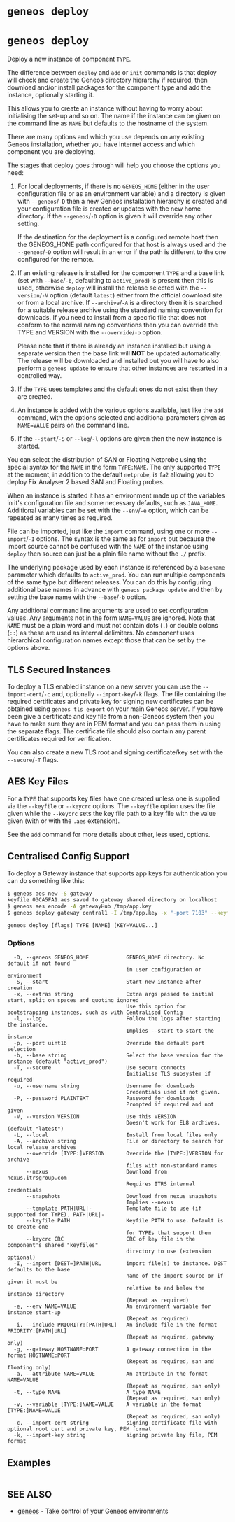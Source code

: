 # `geneos deploy`

# `geneos deploy`

Deploy a new instance of component `TYPE`.

The difference between `deploy` and `add` or `init` commands is that deploy will check and create the Geneos directory hierarchy if required, then download and/or install packages for the component type and add the instance, optionally starting it.

This allows you to create an instance without having to worry about initialising the set-up and so on. The name if the instance can be given on the command line as `NAME` but defaults to the hostname of the system.

There are many options and which you use depends on any existing Geneos installation, whether you have Internet access and which component you are deploying.

The stages that deploy goes through will help you choose the options you need:

1. For local deployments, if there is no `GENEOS_HOME` (either in the user configuration file or as an environment variable) and a directory is given with `--geneos`/`-D` then a new Geneos installation hierarchy is created and your configuration file is created or updates with the new home directory. If the `--geneos`/`-D` option is given it will override any other setting.

   If the destination for the deployment is a configured remote host then the GENEOS_HONE path configured for that host is always used and the `--geneos`/`-D` option will result in an error if the path is different to the one configured for the remote.

2. If an existing release is installed for the component `TYPE` and a base link (set with `--base`/`-b`, defaulting to `active_prod`) is present then this is used, otherwise `deploy` will install the release selected with the `--version`/`-V` option (default `latest`) either from the official download site or from a local archive. If `--archive`/`-A` is a directory then it is searched for a suitable release archive using the standard naming convention for downloads. If you need to install from a specific file that does not conform to the normal naming conventions then you can override the TYPE and VERSION with the `--override`/`-o` option.

   Please note that if there is already an instance installed but using a separate version then the base link will **NOT** be updated automatically. The release will be downloaded and installed but you will have to also perform a `geneos update` to ensure that other instances are restarted in a controlled way.

3. If the `TYPE` uses templates and the default ones do not exist then they are created.

4. An instance is added with the various options available, just like the `add` command, with the options selected and additional parameters given as `NAME=VALUE` pairs on the command line.

5. If the `--start`/`-S` or `--log`/`-l` options are given then the new instance is started.

You can select the distribution of SAN or Floating Netprobe using the special syntax for the `NAME` in the form `TYPE:NAME`. The only supported `TYPE` at the moment, in addition to the default `netprobe`, is `fa2` allowing you to deploy Fix Analyser 2 based SAN and Floating probes.

When an instance is started it has an environment made up of the variables in it's configuration file and some necessary defaults, such as `JAVA_HOME`. Additional variables can be set with the `--env`/`-e` option, which can be repeated as many times as required.

File can be imported, just like the `import` command, using one or more `--import`/`-I` options. The syntax is the same as for `import` but because the import source cannot be confused with the `NAME` of the instance using `deploy` then source can just be a plain file name without the `./` prefix.

The underlying package used by each instance is referenced by a `basename` parameter which defaults to `active_prod`. You can run multiple components of the same type but different releases. You can do this by configuring additional base names in advance with `geneos package update` and then by setting the base name with the `--base`/`-b` option.

Any additional command line arguments are used to set configuration values. Any arguments not in the form `NAME=VALUE` are ignored. Note that `NAME` must be a plain word and must not contain dots (`.`) or double colons (`::`) as these are used as internal delimiters. No component uses hierarchical configuration names except those that can be set by the options above.

## TLS Secured Instances

To deploy a TLS enabled instance on a new server you can use the `--import-cert`/`-c` and, optionally `--import-key`/`-k` flags. The file containing the required certificates and private key for signing new certificates can be obtained using `geneos tls export` on your main Geneos server. If you have been give a certificate and key file from a non-Geneos system then you have to make sure they are in PEM format and you can pass them in using the separate flags. The certificate file should also contain any parent certificates required for verification.

You can also create a new TLS root and signing certificate/key set with the `--secure`/`-T` flags.

## AES Key Files

For a `TYPE` that supports key files have one created unless one is supplied via the `--keyfile` or `--keycrc` options. The `--keyfile` option uses the file given while the `--keycrc` sets the key file path to a key file with the value given (with or with the `.aes` extension).

See the `add` command for more details about other, less used, options.

## Centralised Config Support

To deploy a Gateway instance that supports app keys for authentication you can do something like this:

```bash
$ geneos aes new -S gateway
keyfile 03CA5FA1.aes saved to gateway shared directory on localhost
$ geneos aes encode -A gatewayHub /tmp/app.key
$ geneos deploy gateway central1 -I /tmp/app.key -x "-port 7103" --keyfile ${HOME}/.config/geneos/keyfile.aes gateway-hub=https://hub.example.com:8081 app-key=app.key setup='none'
```

```text
geneos deploy [flags] TYPE [NAME] [KEY=VALUE...]
```

### Options

```text
  -D, --geneos GENEOS_HOME            GENEOS_HOME directory. No default if not found
                                      in user configuration or environment
  -S, --start                         Start new instance after creation
  -x, --extras string                 Extra args passed to initial start, split on spaces and quoting ignored
                                      Use this option for bootstrapping instances, such as with Centralised Config
  -l, --log                           Follow the logs after starting the instance.
                                      Implies --start to start the instance
  -p, --port uint16                   Override the default port selection
  -b, --base string                   Select the base version for the instance (default "active_prod")
  -T, --secure                        Use secure connects
                                      Initialise TLS subsystem if required
  -u, --username string               Username for downloads
                                      Credentials used if not given.
  -P, --password PLAINTEXT            Password for downloads
                                      Prompted if required and not given
  -V, --version VERSION               Use this VERSION
                                      Doesn't work for EL8 archives. (default "latest")
  -L, --local                         Install from local files only
  -A, --archive string                File or directory to search for local release archives
      --override [TYPE:]VERSION       Override the [TYPE:]VERSION for archive
                                      files with non-standard names
      --nexus                         Download from nexus.itrsgroup.com
                                      Requires ITRS internal credentials
      --snapshots                     Download from nexus snapshots
                                      Implies --nexus
      --template PATH|URL|-           Template file to use (if supported for TYPE). PATH|URL|-
      --keyfile PATH                  Keyfile PATH to use. Default is to create one
                                      for TYPEs that support them
      --keycrc CRC                    CRC of key file in the component's shared "keyfiles" 
                                      directory to use (extension optional)
  -I, --import [DEST=]PATH|URL        import file(s) to instance. DEST defaults to the base
                                      name of the import source or if given it must be
                                      relative to and below the instance directory
                                      (Repeat as required)
  -e, --env NAME=VALUE                An environment variable for instance start-up
                                      (Repeat as required)
  -i, --include PRIORITY:[PATH|URL]   An include file in the format PRIORITY:[PATH|URL]
                                      (Repeat as required, gateway only)
  -g, --gateway HOSTNAME:PORT         A gateway connection in the format HOSTNAME:PORT
                                      (Repeat as required, san and floating only)
  -a, --attribute NAME=VALUE          An attribute in the format NAME=VALUE
                                      (Repeat as required, san only)
  -t, --type NAME                     A type NAME
                                      (Repeat as required, san only)
  -v, --variable [TYPE:]NAME=VALUE    A variable in the format [TYPE:]NAME=VALUE
                                      (Repeat as required, san only)
  -c, --import-cert string            signing certificate file with optional root cert and private key, PEM format
  -k, --import-key string             signing private key file, PEM format
```

## Examples

```bash

```

## SEE ALSO

* [geneos](geneos.md)	 - Take control of your Geneos environments
